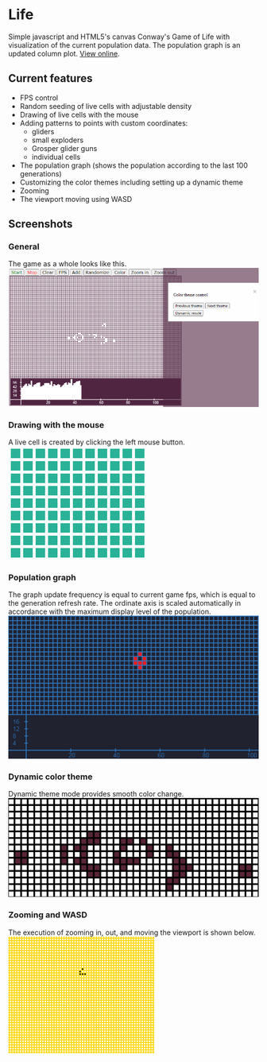 # Life
Simple javascript and HTML5's canvas Conway's Game of Life with visualization of the current population data. The population graph is an updated column plot.   [View online](https://yeryomin1.github.io/Life/).
## Current features
* FPS control
* Random seeding of live cells with adjustable density
* Drawing of live cells with the mouse
* Adding patterns to points with custom coordinates:
  * gliders
  * small exploders
  * Grosper glider guns
  * individual cells
* The population graph (shows the population according to the last 100 generations)
* Customizing the color themes including setting up a dynamic theme
* Zooming
* The viewport moving using WASD
## Screenshots
### General
The game as a whole looks like this.  
![](screen.png "")
### Drawing with the mouse
A live cell is created by clicking the left mouse button.  
![](mouse_drawing.gif "")
### Population graph
The graph update frequency is equal to current game fps, which is equal to the generation refresh rate. The ordinate axis is scaled automatically in accordance with the maximum display level of the population.  
![](population_plot.gif "")
### Dynamic color theme
Dynamic theme mode provides smooth color change.  
![](dynamic_color.gif "")
### Zooming and WASD
The execution of zooming in, out, and moving the viewport is shown below.  
![](zooming.gif "")